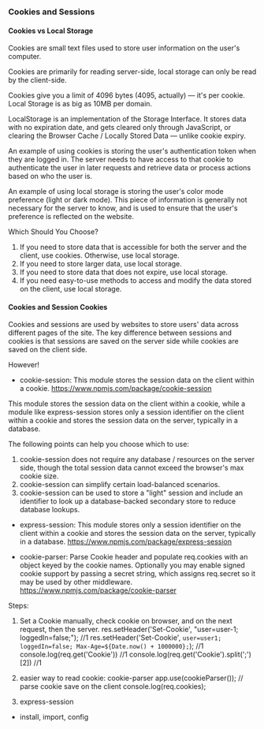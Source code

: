### Cookies and Sessions

#### Cookies vs Local Storage

Cookies are small text files used to store user information on the user's computer.

Cookies are primarily for reading server-side, local storage can only be read by the client-side. 

Cookies give you a limit of 4096 bytes (4095, actually) — it's per cookie. Local Storage is as big as 10MB per domain.

LocalStorage is an implementation of the Storage Interface. It stores data with no expiration date, and gets cleared only through JavaScript, or clearing the Browser Cache / Locally Stored Data — unlike cookie expiry.

An example of using cookies is storing the user's authentication token when they are logged in. The server needs to have access to that cookie to authenticate the user in later requests and retrieve data or process actions based on who the user is.

An example of using local storage is storing the user's color mode preference (light or dark mode). This piece of information is generally not necessary for the server to know, and is used to ensure that the user's preference is reflected on the website.

Which Should You Choose?

1. If you need to store data that is accessible for both the server and the client, use cookies. Otherwise, use local storage.
2. If you need to store larger data, use local storage.
3. If you need to store data that does not expire, use local storage.
4. If you need easy-to-use methods to access and modify the data stored on the client, use local storage.

#### Cookies and Session Cookies

Cookies and sessions are used by websites to store users' data across different pages of the site. The key difference between sessions and cookies is that sessions are saved on the server side while cookies are saved on the client side. 

However!

- cookie-session: This module stores the session data on the client within a cookie. https://www.npmjs.com/package/cookie-session

This module stores the session data on the client within a cookie, while a module like express-session stores only a session identifier on the client within a cookie and stores the session data on the server, typically in a database.

The following points can help you choose which to use:

1. cookie-session does not require any database / resources on the server side, though the total session data cannot exceed the browser's max cookie size.
2. cookie-session can simplify certain load-balanced scenarios.
3. cookie-session can be used to store a "light" session and include an identifier to look up a database-backed secondary store to reduce database lookups.

- express-session: This module stores only a session identifier on the client within a cookie and stores the session data on the server, typically in a database. https://www.npmjs.com/package/express-session

- cookie-parser: Parse Cookie header and populate req.cookies with an object keyed by the cookie names. Optionally you may enable signed cookie support by passing a secret string, which assigns req.secret so it may be used by other middleware.
https://www.npmjs.com/package/cookie-parser

Steps:

1. Set a Cookie manually, check cookie on browser, and on the next request, then the server.
res.setHeader('Set-Cookie', "user=user-1; loggedIn=false;"); //1
 res.setHeader('Set-Cookie', `user=user1; loggedIn=false; Max-Age=${Date.now() + 1000000};`); //1
console.log(req.get('Cookie')) //1
console.log(req.get('Cookie').split(';')[2]) //1

2. easier way to read cookie:
cookie-parser
app.use(cookieParser()); // parse cookie save on the client
console.log(req.cookies);

3. express-session
- install, import, config
